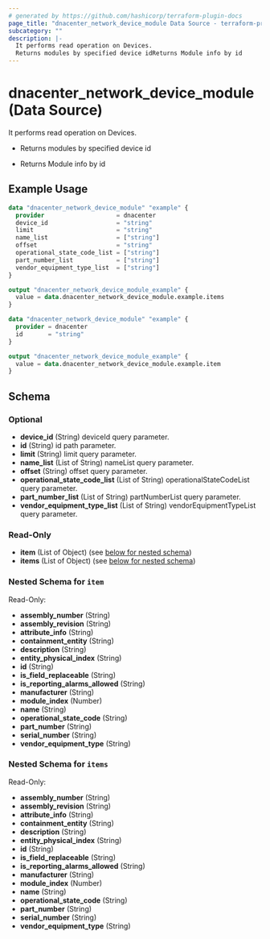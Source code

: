 ```yaml
---
# generated by https://github.com/hashicorp/terraform-plugin-docs
page_title: "dnacenter_network_device_module Data Source - terraform-provider-dnacenter"
subcategory: ""
description: |-
  It performs read operation on Devices.
  Returns modules by specified device idReturns Module info by id
---
```


# dnacenter_network_device_module (Data Source)

It performs read operation on Devices.

- Returns modules by specified device id

- Returns Module info by id

## Example Usage

```terraform
data "dnacenter_network_device_module" "example" {
  provider                    = dnacenter
  device_id                   = "string"
  limit                       = "string"
  name_list                   = ["string"]
  offset                      = "string"
  operational_state_code_list = ["string"]
  part_number_list            = ["string"]
  vendor_equipment_type_list  = ["string"]
}

output "dnacenter_network_device_module_example" {
  value = data.dnacenter_network_device_module.example.items
}

data "dnacenter_network_device_module" "example" {
  provider = dnacenter
  id       = "string"
}

output "dnacenter_network_device_module_example" {
  value = data.dnacenter_network_device_module.example.item
}
```

<!-- schema generated by tfplugindocs -->
## Schema

### Optional

- **device_id** (String) deviceId query parameter.
- **id** (String) id path parameter.
- **limit** (String) limit query parameter.
- **name_list** (List of String) nameList query parameter.
- **offset** (String) offset query parameter.
- **operational_state_code_list** (List of String) operationalStateCodeList query parameter.
- **part_number_list** (List of String) partNumberList query parameter.
- **vendor_equipment_type_list** (List of String) vendorEquipmentTypeList query parameter.

### Read-Only

- **item** (List of Object) (see [below for nested schema](#nestedatt--item))
- **items** (List of Object) (see [below for nested schema](#nestedatt--items))

<a id="nestedatt--item"></a>
### Nested Schema for `item`

Read-Only:

- **assembly_number** (String)
- **assembly_revision** (String)
- **attribute_info** (String)
- **containment_entity** (String)
- **description** (String)
- **entity_physical_index** (String)
- **id** (String)
- **is_field_replaceable** (String)
- **is_reporting_alarms_allowed** (String)
- **manufacturer** (String)
- **module_index** (Number)
- **name** (String)
- **operational_state_code** (String)
- **part_number** (String)
- **serial_number** (String)
- **vendor_equipment_type** (String)


<a id="nestedatt--items"></a>
### Nested Schema for `items`

Read-Only:

- **assembly_number** (String)
- **assembly_revision** (String)
- **attribute_info** (String)
- **containment_entity** (String)
- **description** (String)
- **entity_physical_index** (String)
- **id** (String)
- **is_field_replaceable** (String)
- **is_reporting_alarms_allowed** (String)
- **manufacturer** (String)
- **module_index** (Number)
- **name** (String)
- **operational_state_code** (String)
- **part_number** (String)
- **serial_number** (String)
- **vendor_equipment_type** (String)


